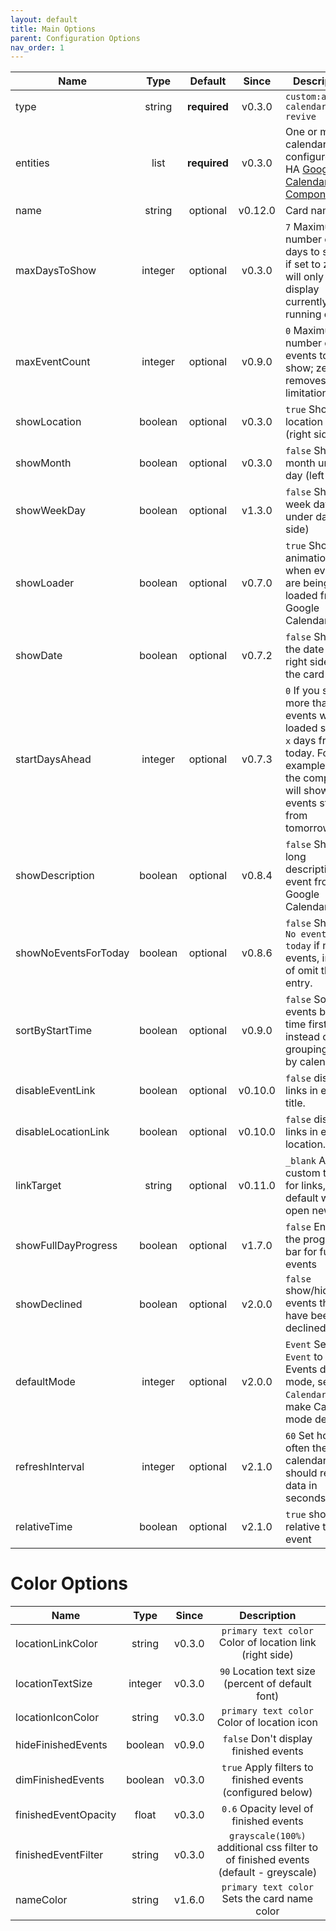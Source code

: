 ```yaml
---
layout: default
title: Main Options
parent: Configuration Options
nav_order: 1
---
```


| Name                 |  Type   |   Default    |  Since  | Description                                                                                                                                              |
| -------------------- | :-----: | :----------: | :-----: | -------------------------------------------------------------------------------------------------------------------------------------------------------- |
| type                 | string  | **required** | v0.3.0  | `custom:atomic-calendar-revive`                                                                                                                          |
| entities             |  list   | **required** | v0.3.0  | One or more calendars, configured in HA [Google Calendar Component][googlecalcomp]                                                                       |
| name                 | string  |   optional   | v0.12.0 | Card name.                                                                                                                                               |
| maxDaysToShow        | integer |   optional   | v0.3.0  | `7` Maximum number of days to show; if set to zero will only display currently running events                                                            |
| maxEventCount        | integer |   optional   | v0.9.0  | `0` Maximum number of events to show; zero removes any limitation                                                                                        |
| showLocation         | boolean |   optional   | v0.3.0  | `true` Show location link (right side)                                                                                                                   |
| showMonth            | boolean |   optional   | v0.3.0  | `false` Show month under day (left side)                                                                                                                 |
| showWeekDay          | boolean |   optional   | v1.3.0  | `false` Show week day under day (left side)                                                                                                              |
| showLoader           | boolean |   optional   | v0.7.0  | `true` Show animation, when events are being loaded from Google Calendar.                                                                                |
| showDate             | boolean |   optional   | v0.7.2  | `false` Show the date on the right side of the card name                                                                                                 |
| startDaysAhead       | integer |   optional   | v0.7.3  | `0` If you set more than 0, events will be loaded starting `x` days from today. For example `1` - the component will show events starting from tomorrow. |
| showDescription      | boolean |   optional   | v0.8.4  | `false` Shows long description of event from Google Calendar.                                                                                            |
| showNoEventsForToday | boolean |   optional   | v0.8.6  | `false` Shows `No events for today` if no events, instead of omit the entry.                                                                             |
| sortByStartTime      | boolean |   optional   | v0.9.0  | `false` Sort events by start time first instead of grouping them by calendar.                                                                            |
| disableEventLink     | boolean |   optional   | v0.10.0 | `false` disables links in event title.                                                                                                                   |
| disableLocationLink  | boolean |   optional   | v0.10.0 | `false` disables links in event location.                                                                                                                |
| linkTarget           | string  |   optional   | v0.11.0 | `_blank` Allows custom target for links, default will open new tab.                                                                                      |
| showFullDayProgress  | boolean  |   optional   | v1.7.0  | `false` Enables the progress bar for full day events                                                                                                     |
| showDeclined         | boolean |   optional   | v2.0.0  | `false` show/hide events that have been declined                                                                                                         |
| defaultMode          | integer |   optional   | v2.0.0  | `Event` Set `Event` to make Events default mode, set `Calendar` to make Calendar mode default                                                            |
| refreshInterval      | integer |   optional   | v2.1.0  | `60` Set how often the calendar should refresh data in seconds                                                                                           |
| relativeTime | boolean | optional | v2.1.0 | `true` show relative time to event |

# Color Options

| Name                 |  Type   | Since  |                                     Description                                     |
| -------------------- | :-----: | :----: | :---------------------------------------------------------------------------------: |
| locationLinkColor    | string  | v0.3.0 |              `primary text color` Color of location link (right side)               |
| locationTextSize     | integer | v0.3.0 |                  `90` Location text size (percent of default font)                  |
| locationIconColor    | string  | v0.3.0 |                     `primary text color` Color of location icon                     |
| hideFinishedEvents   | boolean | v0.9.0 |                        `false` Don't display finished events                        |
| dimFinishedEvents    | boolean | v0.3.0 |             `true` Apply filters to finished events (configured below)              |
| finishedEventOpacity |  float  | v0.3.0 |                       `0.6` Opacity level of finished events                        |
| finishedEventFilter  | string  | v0.3.0 | `grayscale(100%)` additional css filter to of finished events (default - greyscale) |
| nameColor            | string  | v1.6.0 |                    `primary text color` Sets the card name color                    |

[googlecalcomp]: https://www.home-assistant.io/components/calendar.google/
